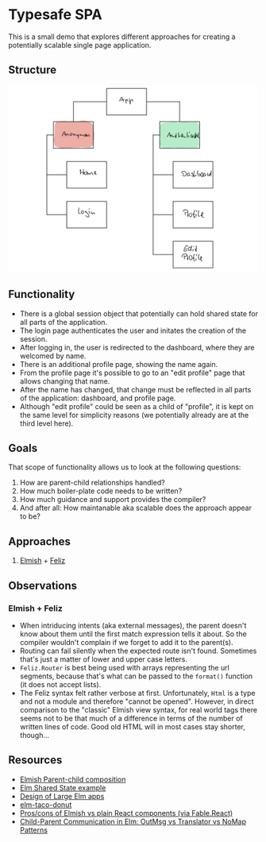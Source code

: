 # Typesafe SPA

This is a small demo that explores different approaches for creating a potentially scalable single page application.

## Structure

![Structure](./structure.png "Structure")

## Functionality

- There is a global session object that potentially can hold shared state for all parts of the application.
- The login page authenticates the user and initates the creation of the session.
- After logging in, the user is redirected to the dashboard, where they are welcomed by name.
- There is an additional profile page, showing the name again.
- From the profile page it's possible to go to an "edit profile" page that allows changing that name.
- After the name has changed, that change must be reflected in all parts of the application: dashboard, and profile page.
- Although "edit profile" could be seen as a child of "profile", it is kept on the same level for simplicity reasons (we potentially already are at the third level here).


## Goals

That scope of functionality allows us to look at the following questions:

1. How are parent-child relationships handled?
2. How much boiler-plate code needs to be written?
3. How much guidance and support provides the compiler?
4. And after all: How maintanable aka scalable does the approach appear to be?

## Approaches

1. [Elmish](https://elmish.github.io/elmish/) + [Feliz](https://github.com/Zaid-Ajaj/Feliz)

## Observations

### Elmish + Feliz

- When intriducing intents (aka external messages), the parent doesn't know about them until the first match expression tells it about. So the compiler wouldn't complain if we forget to add it to the parent(s).
- Routing can fail silently when the expected route isn't found. Sometimes that's just a matter of lower and upper case letters.
- `Feliz.Router` is best being used with arrays representing the url segments, because that's what can be passed to the `format()` function (it does not accept lists).
- The Feliz syntax felt rather verbose at first. Unfortunately, `Html` is a type and not a module and therefore "cannot be opened". However, in direct comparison to the "classic" Elmish view syntax, for real world tags there seems not to be that much of a difference in terms of the number of written lines of code. Good old HTML will in most cases stay shorter, though...

## Resources

- [Elmish Parent-child composition](https://elmish.github.io/elmish/parent-child.html#Parent-child-composition)
- [Elm Shared State example](https://github.com/ohanhi/elm-shared-state)
- [Design of Large Elm apps](https://groups.google.com/forum/#!msg/elm-discuss/_cfOu88oCx4/madaA1rBAQAJ)
- [elm-taco-donut](https://github.com/madasebrof/elm-taco-donut)
- [Pros/cons of Elmish vs plain React components (via Fable.React)](https://github.com/elmish/elmish/issues/154 )
- [Child-Parent Communication in Elm: OutMsg vs Translator vs NoMap Patterns](https://medium.com/@_rchaves_/child-parent-communication-in-elm-outmsg-vs-translator-vs-nomap-patterns-f51b2a25ecb1)
